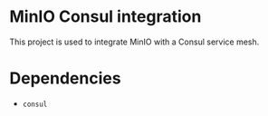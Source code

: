 MinIO Consul integration
========================
This project is used to integrate MinIO with a Consul service mesh.

Dependencies
============
- `consul`
